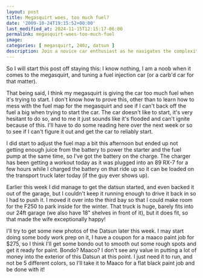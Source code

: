 ```yaml
---
layout: post
title: Megasquirt woes, too much fuel?
date: '2009-10-24T19:15:52+00:00'
last_modified_at: 2024-11-15T12:15:17-06:00
permalink: megasquirt-woes-too-much-fuel
image: 
categories: [ megasquirt, 240z, datsun ]
description: Join a novice car enthusiast as he navigates the complexities of fuel injection tuning, charges a car battery, and preps his Datsun for a new paint jo...
---
```


So I will start this post off staying this: I know nothing, I am a noob when it comes to the megasquirt, and tuning a fuel injection car (or a carb'd car for that matter). 

That being said, I think my megasquirt is giving the car too much fuel when it's trying to start. I don't know how to prove this, other than to learn how to mess with the fuel map for the megasquirt and see if I can't back off the fuel a big when trying to start the car. The car doesn't like to start, it's very hesitant to do so, and  to me it just sounds like it's flooded and can't ignite because of this. I'll have to do some reading here over the next week or so to see if I can't figure it out and get the car to reliably start.

I did start to adjust the fuel map a bit this afternoon but ended up not getting enough juice from the battery to power the starter and the fuel pump at the same time, so I've got the battery on the charge. The charger has been getting a workout today as it was plugged into an 89 RX-7 for a few hours while I charged the battery on that ride up so it can be loaded on the transport truck later today (if the guy ever shows up).

Earlier this week I did manage to get the datsun started, and even backed it out of the garage, but I couldn't keep it running enough to drive it back in so I had to push it. I moved it over into the third bay so that I could make room for the F250 to park inside for the winter. That truck is huge, barely fits into our 24ft garage (we also have 18" shelves in front of it), but it does fit, so that made the wife exceptionally happy!

I'll try to get some new photos of the Datsun later this week. I may start doing some body work prep on it, I have a coupon for a maaco paint job for $275, so I think I'll get some bondo out to smooth out some rough spots and get it ready for paint. Bondo? Maaco? I don't see any value in putting a lot of money into the exterior of this Datsun at this point. I just need it to run, and not be 5 different colors, so I'll take it to Maaco for a flat black paint job and be done with it!



